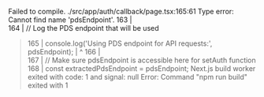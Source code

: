 Failed to compile.
./src/app/auth/callback/page.tsx:165:61
Type error: Cannot find name 'pdsEndpoint'.
  163 |         
  164 |         // Log the PDS endpoint that will be used
> 165 |         console.log('Using PDS endpoint for API requests:', pdsEndpoint);
      |                                                             ^
  166 |         
  167 |         // Make sure pdsEndpoint is accessible here for setAuth function
  168 |         const extractedPdsEndpoint = pdsEndpoint;
Next.js build worker exited with code: 1 and signal: null
Error: Command "npm run build" exited with 1